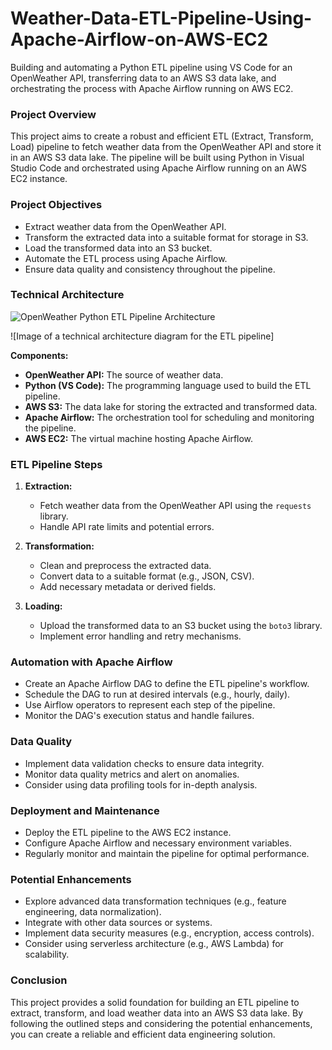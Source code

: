 # Weather-Data-ETL-Pipeline-Using-Apache-Airflow-on-AWS-EC2
Building and automating a Python ETL pipeline using VS Code for an OpenWeather API, transferring data to an AWS S3 data lake, and orchestrating the process with Apache Airflow running on AWS EC2.

### Project Overview
This project aims to create a robust and efficient ETL (Extract, Transform, Load) pipeline to fetch weather data from the OpenWeather API and store it in an AWS S3 data lake. The pipeline will be built using Python in Visual Studio Code and orchestrated using Apache Airflow running on an AWS EC2 instance.

### Project Objectives
- Extract weather data from the OpenWeather API.
- Transform the extracted data into a suitable format for storage in S3.
- Load the transformed data into an S3 bucket.
- Automate the ETL process using Apache Airflow.
- Ensure data quality and consistency throughout the pipeline.

### Technical Architecture
![OpenWeather Python ETL Pipeline Architecture](https://github.com/user-attachments/assets/ef0d3192-3ee6-4d56-99d9-7e933c66c6a7)


![Image of a technical architecture diagram for the ETL pipeline]

**Components:**
- **OpenWeather API:** The source of weather data.
- **Python (VS Code):** The programming language used to build the ETL pipeline.
- **AWS S3:** The data lake for storing the extracted and transformed data.
- **Apache Airflow:** The orchestration tool for scheduling and monitoring the pipeline.
- **AWS EC2:** The virtual machine hosting Apache Airflow.

### ETL Pipeline Steps

1. **Extraction:**
   - Fetch weather data from the OpenWeather API using the `requests` library.
   - Handle API rate limits and potential errors.

2. **Transformation:**
   - Clean and preprocess the extracted data.
   - Convert data to a suitable format (e.g., JSON, CSV).
   - Add necessary metadata or derived fields.

3. **Loading:**
   - Upload the transformed data to an S3 bucket using the `boto3` library.
   - Implement error handling and retry mechanisms.

### Automation with Apache Airflow
- Create an Apache Airflow DAG to define the ETL pipeline's workflow.
- Schedule the DAG to run at desired intervals (e.g., hourly, daily).
- Use Airflow operators to represent each step of the pipeline.
- Monitor the DAG's execution status and handle failures.

### Data Quality
- Implement data validation checks to ensure data integrity.
- Monitor data quality metrics and alert on anomalies.
- Consider using data profiling tools for in-depth analysis.

### Deployment and Maintenance
- Deploy the ETL pipeline to the AWS EC2 instance.
- Configure Apache Airflow and necessary environment variables.
- Regularly monitor and maintain the pipeline for optimal performance.

### Potential Enhancements
- Explore advanced data transformation techniques (e.g., feature engineering, data normalization).
- Integrate with other data sources or systems.
- Implement data security measures (e.g., encryption, access controls).
- Consider using serverless architecture (e.g., AWS Lambda) for scalability.

### Conclusion
This project provides a solid foundation for building an ETL pipeline to extract, transform, and load weather data into an AWS S3 data lake. By following the outlined steps and considering the potential enhancements, you can create a reliable and efficient data engineering solution.

